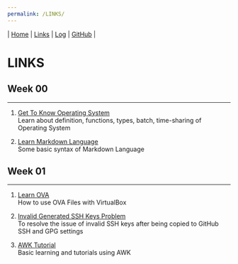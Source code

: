 ```yaml
---
permalink: /LINKS/
---
```


| [Home](https://nakarz.github.io/os212/) | [Links](#) | [Log](https://nakarz.github.io/os212/TXT/mylog.txt) | [GitHub](https://github.com/nakarz/os212) |

# LINKS

## Week 00

<hr>

1. [Get To Know Operating System](https://www.javatpoint.com/history-of-operating-system) <br>
   Learn about definition, functions, types, batch, time-sharing of Operating System

2. [Learn Markdown Language](https://www.markdownguide.org/basic-syntax/) <br>
   Some basic syntax of Markdown Language

## Week 01

<hr>

1. [Learn OVA](https://www.alphr.com/ova-virtualbox/) <br>
   How to use OVA Files with VirtualBox

2. [Invalid Generated SSH Keys Problem](https://stackoverflow.com/questions/10476360/key-is-invalid-message-on-github) <br>
   To resolve the issue of invalid SSH keys after being copied to GitHub SSH and GPG settings
   
3. [AWK Tutorial](tutorialspoint.com/awk/awk_workflow.htm) <br>
   Basic learning and tutorials using AWK
